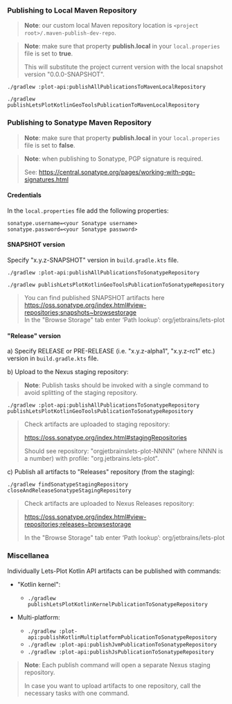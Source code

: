 ### Publishing to Local Maven Repository

> **Note**: our custom local Maven repository location is `<project root>/.maven-publish-dev-repo`.

> **Note**: make sure that property **publish.local** in your `local.properies` file is set to **true**.
> 
> This will substitute the project current version with the local snapshot version "0.0.0-SNAPSHOT".

`./gradlew :plot-api:publishAllPublicationsToMavenLocalRepository`

`./gradlew publishLetsPlotKotlinGeoToolsPublicationToMavenLocalRepository`


### Publishing to Sonatype Maven Repository
                   
> **Note**: make sure that property **publish.local**  in your `local.properies` file is set to **false**.
 
> **Note**: when publishing to Sonatype, PGP signature is required.
>
> See: https://central.sonatype.org/pages/working-with-pgp-signatures.html
        
                                                               
#### Credentials
                                 
In the `local.properties` file add the following properties:
```properties
sonatype.username=<your Sonatype username>
sonatype.password=<your Sonatype password>
```

#### SNAPSHOT version

Specify "x.y.z-SNAPSHOT" version in `build.gradle.kts` file.

`./gradlew :plot-api:publishAllPublicationsToSonatypeRepository`

`./gradlew publishLetsPlotKotlinGeoToolsPublicationToSonatypeRepository`

> You can find published SNAPSHOT artifacts here https://oss.sonatype.org/index.html#view-repositories;snapshots~browsestorage \
> In the "Browse Storage" tab enter ‘Path lookup’: org/jetbrains/lets-plot


#### "Release" version

  a) Specify RELEASE or PRE-RELEASE (i.e. "x.y.z-alpha1", "x.y.z-rc1" etc.) version in `build.gradle.kts` file.

  b) Upload to the Nexus staging repository:

> **Note**: Publish tasks should be invoked with a single command to avoid splitting of the staging repository.

`./gradlew :plot-api:publishAllPublicationsToSonatypeRepository publishLetsPlotKotlinGeoToolsPublicationToSonatypeRepository`

> Check artifacts are uploaded to staging repository:
>
> https://oss.sonatype.org/index.html#stagingRepositories
>
> Should see repository: "orgjetbrainslets-plot-NNNN" (where NNNN is a number)
> with profile: "org.jetbrains.lets-plot".

  c) Publish all artifacts to "Releases" repository (from the staging):

`./gradlew findSonatypeStagingRepository closeAndReleaseSonatypeStagingRepository`

> Check artifacts are uploaded to Nexus Releases repository:
>
> https://oss.sonatype.org/index.html#view-repositories;releases~browsestorage
>
> In the "Browse Storage" tab enter ‘Path lookup’: org/jetbrains/lets-plot


### Miscellanea

Individually Lets-Plot Kotlin API artifacts can be published with commands:

- "Kotlin kernel":
  - `./gradlew publishLetsPlotKotlinKernelPublicationToSonatypeRepository`
                                       

- Multi-platform:
  - `./gradlew :plot-api:publishKotlinMultiplatformPublicationToSonatypeRepository`
  - `./gradlew :plot-api:publishJvmPublicationToSonatypeRepository`
  - `./gradlew :plot-api:publishJsPublicationToSonatypeRepository`

> **Note**: Each publish command will open a separate Nexus staging repository.
> 
> In case you want to upload artifacts to one repository, call the necessary tasks with one command.


